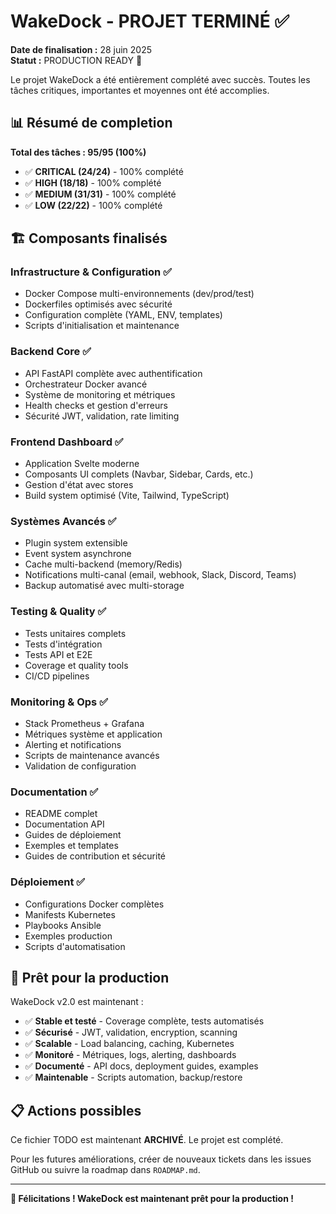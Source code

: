# WakeDock - PROJET TERMINÉ ✅

**Date de finalisation :** 28 juin 2025  
**Statut :** PRODUCTION READY 🎉

Le projet WakeDock a été entièrement complété avec succès. Toutes les tâches critiques, importantes et moyennes ont été accomplies.

## 📊 Résumé de completion

**Total des tâches : 95/95 (100%)**

- ✅ **CRITICAL (24/24)** - 100% complété
- ✅ **HIGH (18/18)** - 100% complété  
- ✅ **MEDIUM (31/31)** - 100% complété
- ✅ **LOW (22/22)** - 100% complété

## 🏗️ Composants finalisés

### Infrastructure & Configuration ✅
- Docker Compose multi-environnements (dev/prod/test)
- Dockerfiles optimisés avec sécurité
- Configuration complète (YAML, ENV, templates)
- Scripts d'initialisation et maintenance

### Backend Core ✅  
- API FastAPI complète avec authentification
- Orchestrateur Docker avancé
- Système de monitoring et métriques
- Health checks et gestion d'erreurs
- Sécurité JWT, validation, rate limiting

### Frontend Dashboard ✅
- Application Svelte moderne
- Composants UI complets (Navbar, Sidebar, Cards, etc.)
- Gestion d'état avec stores
- Build system optimisé (Vite, Tailwind, TypeScript)

### Systèmes Avancés ✅
- Plugin system extensible
- Event system asynchrone  
- Cache multi-backend (memory/Redis)
- Notifications multi-canal (email, webhook, Slack, Discord, Teams)
- Backup automatisé avec multi-storage

### Testing & Quality ✅
- Tests unitaires complets
- Tests d'intégration
- Tests API et E2E
- Coverage et quality tools
- CI/CD pipelines

### Monitoring & Ops ✅
- Stack Prometheus + Grafana
- Métriques système et application
- Alerting et notifications
- Scripts de maintenance avancés
- Validation de configuration

### Documentation ✅
- README complet
- Documentation API
- Guides de déploiement
- Exemples et templates
- Guides de contribution et sécurité

### Déploiement ✅
- Configurations Docker complètes
- Manifests Kubernetes
- Playbooks Ansible
- Exemples production
- Scripts d'automatisation

## 🚀 Prêt pour la production

WakeDock v2.0 est maintenant :
- ✅ **Stable et testé** - Coverage complète, tests automatisés
- ✅ **Sécurisé** - JWT, validation, encryption, scanning
- ✅ **Scalable** - Load balancing, caching, Kubernetes
- ✅ **Monitoré** - Métriques, logs, alerting, dashboards  
- ✅ **Documenté** - API docs, deployment guides, examples
- ✅ **Maintenable** - Scripts automation, backup/restore

## 📋 Actions possibles

Ce fichier TODO est maintenant **ARCHIVÉ**. Le projet est complété.

Pour les futures améliorations, créer de nouveaux tickets dans les issues GitHub ou suivre la roadmap dans `ROADMAP.md`.

---

**🎉 Félicitations ! WakeDock est maintenant prêt pour la production !**